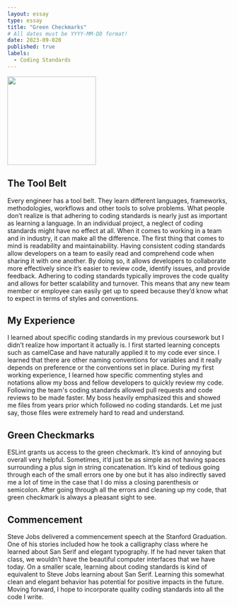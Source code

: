```yaml
---
layout: essay
type: essay
title: "Green Checkmarks"
# All dates must be YYYY-MM-DD format!
date: 2023-09-020
published: true
labels:
  - Coding Standards
---
```


<img width="200px" class="rounded float-start pe-4" src="../img/codingStandardjpeg">


## The Tool Belt

Every engineer has a tool belt. They learn different languages, frameworks, methodologies, workflows and other tools to solve problems. What people don’t realize is that adhering to coding standards is nearly just as important as learning a language. In an individual project, a neglect of coding standards might have no effect at all. When it comes to working in a team and in industry, it can make all the difference. The first thing that comes to mind is readability and maintainability. Having consistent coding standards allow developers on a team to easily read and comprehend code when sharing it with one another. By doing so, it allows developers to collaborate more effectively since it’s easier to review code, identify issues, and provide feedback. Adhering to coding standards typically improves the code quality and allows for better scalability and turnover. This means that any new team member or employee can easily get up to speed because they’d know what to expect in terms of styles and conventions.

## My Experience

I learned about specific coding standards in my previous coursework but I didn’t realize how important it actually is. I first started learning concepts such as camelCase and have naturally applied it to my code ever since. I learned that there are other naming conventions for variables and it really depends on preference or the conventions set in place. During my first working experience, I learned how specific commenting styles and notations allow my boss and fellow developers to quickly review my code. Following the team's coding standards allowed pull requests and code reviews to be made faster. My boss heavily emphasized this and showed me files from years prior which followed no coding standards. Let me just say, those files were extremely hard to read and understand. 


## Green Checkmarks

ESLint grants us access to the green checkmark. It’s kind of annoying but overall very helpful. Sometimes, it’d just be as simple as not having spaces surrounding a plus sign in string concatenation. It’s kind of tedious going through each of the small errors one by one but it has also indirectly saved me a lot of time in the case that I do miss a closing parenthesis or semicolon. After going through all the errors and cleaning up my code, that green checkmark is always a pleasant sight to see. 

## Commencement

Steve Jobs delivered a commencement speech at the Stanford Graduation. One of his stories included how he took a calligraphy class where he learned about San Serif and elegant typography. If he had never taken that class, we wouldn’t have the beautiful computer interfaces that we have today. On a smaller scale, learning about coding standards is kind of equivalent to Steve Jobs learning about San Serif. Learning this somewhat clean and elegant behavior has potential for positive impacts in the future. Moving forward, I hope to incorporate quality coding standards into all the code I write.  
